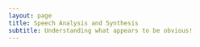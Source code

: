 ```yaml
---
layout: page
title: Speech Analysis and Synthesis
subtitle: Understanding what appears to be obvious! 
---
```

